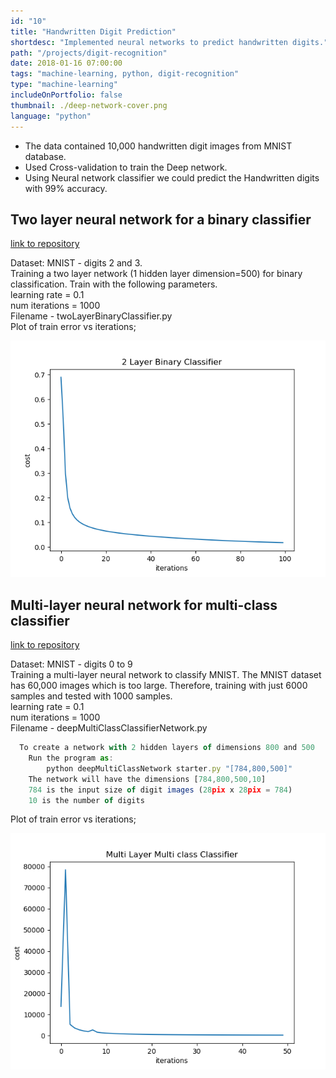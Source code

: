 ```yaml
---
id: "10"
title: "Handwritten Digit Prediction"
shortdesc: "Implemented neural networks to predict handwritten digits."
path: "/projects/digit-recognition"
date: 2018-01-16 07:00:00
tags: "machine-learning, python, digit-recognition"
type: "machine-learning"
includeOnPortfolio: false
thumbnail: ./deep-network-cover.png
language: "python"
---
```


- The data contained 10,000 handwritten digit images from MNIST database.
- Used Cross-validation to train the Deep network.
- Using Neural network classifier we could predict the Handwritten digits with 99% accuracy.

## Two layer neural network for a binary classifier

[link to repository](https://github.com/AchyuthaBharadwaj/Machine-Learning/tree/master/Deep%20Network%20basics)

Dataset: MNIST - digits 2 and 3. <br />
Training a two layer network (1 hidden layer dimension=500) for binary classification. Train with the following parameters. <br />
learning rate = 0.1 <br />
num iterations = 1000 <br />
Filename - twoLayerBinaryClassifier.py <br />
Plot of train error vs iterations;

![](./2_Layer_Binary_Classifier.png)

## Multi-layer neural network for multi-class classifier

[link to repository](https://github.com/AchyuthaBharadwaj/Machine-Learning/tree/master/Deep%20Network%20basics)

Dataset: MNIST - digits 0 to 9 <br />
Training a multi-layer neural network to classify MNIST. The MNIST dataset has 60,000 images which is too large. Therefore, training with just 6000 samples and tested with 1000 samples. <br />
learning rate = 0.1 <br />
num iterations = 1000 <br />
Filename - deepMultiClassClassifierNetwork.py <br />

```javascript
  To create a network with 2 hidden layers of dimensions 800 and 500
    Run the program as:
        python deepMultiClassNetwork starter.py "[784,800,500]"
    The network will have the dimensions [784,800,500,10]
    784 is the input size of digit images (28pix x 28pix = 784)
    10 is the number of digits
```

Plot of train error vs iterations;

![](./Multi_Layer_Multi_Class_Classifier.png)
